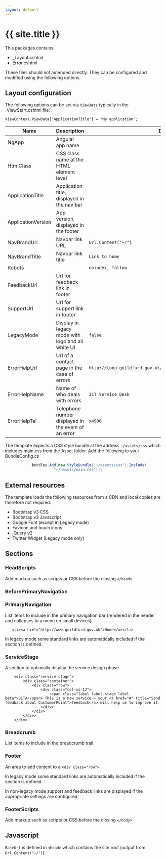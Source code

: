 ```yaml
---
layout: default
---
```


<div class="page-header">
    <h1>{{ site.title }}</h1>
</div>

This packages contains
 - _Layout.cshtml
 - Error.cshtml
 
 These files should not amended directly. They can be configured and modified using the following options.

## Layout configuration

The following options can be set via `ViewData` typically in the _ViewStart.cshtml file:

```
ViewContext.ViewData["ApplicationTitle"] = "My application";
```

<div class="table-responsive">
    <table class="table">
        <thead>
            <tr>
                <th>Name</th>
                <th>Description</th>
                <th>Default</th>
            </tr>
        </thead>
        <tbody>
            <tr>
                <td>NgApp</td>
                <td>Angular app name</td>
                <td></td>
            </tr>
            <tr>
                <td>HtmlClass</td>
                <td>CSS class name at the HTML element level</td>
                <td></td>
            </tr>
            <tr>
                <td>ApplicationTitle</td>
                <td>Application title, displayed in the nav bar</td>
                <td></td>
            </tr>
            <tr>
                <td>ApplicationVersion</td>
                <td>App version, displayed in the footer</td>
                <td></td>
            </tr>
            <tr>
                <td>NavBrandUrl</td>
                <td>Navbar link URL</td>
                <td><code>Url.Content("~/")</code></td>
            </tr>
            <tr>
                <td>NavBrandTitle</td>
                <td>Navbar link title</td>
                <td><code>Link to home</code></td>
            </tr>
            <tr>
                <td>Robots</td>
                <td></td>
                <td><code>noindex, follow</code></td>
            </tr>
            <tr>
                <td>FeedbackUrl</td>
                <td>Url for feedback link in footer</td>
                <td></td>
            </tr>
            <tr>
                <td>SupportUrl</td>
                <td>Url for support link in footer</td>
                <td></td>
            </tr>
            <tr>
                <td>LegacyMode</td>
                <td>Display in legacy mode with logo and all white UI</td>
                <td><code>false</code></td>
            </tr>
            <tr>
                <td>ErrorHelpUrl</td>
                <td>Url of a contact page in the case of errors</td>
                <td><code>http://loop.guildford.gov.uk/BS/Pages/LogaServiceDeskCall.aspx</code></td>
            </tr>
            <tr>
                <td>ErrorHelpName</td>
                <td>Name of who deals with errors</td>
                <td><code>ICT Service Desk</code></td>
            </tr>
            <tr>
                <td>ErrorHelpTel</td>
                <td>Telephone number displayed in the event of an error</td>
                <td><code>x4906</code></td>
            </tr>
        </tbody>
    </table>
</div>

The template expects a CSS style bundle at the address `~/assets/css` which includes main.css from the Asset folder. Add the following to your BundleConfig.cs

```C#
            bundles.Add(new StyleBundle("~/assets/css").Include(
                      "~/assets/main.css"));
```

## External resources

The template loads the following resources from a CDN and local copies are therefore not required:

 - Bootstrap v3 CSS
 - Bootstrap v3 Javascript
 - Google Font (except in Legacy mode)
 - Favicon and touch icons
 - jQuery v2
 - Twitter Widget (Legacy mode only)
 
## Sections

### HeadScripts
Add markup such as scripts or CSS before the closing `</head>`

### BeforePrimaryNavigation

### PrimaryNavigation
List items to include in the primary navigation bar (rendered in the header and collapses to a menu on small devices).

```
   <li><a href="http://www.guildford.gov.uk">Home</a></li>
```
In legacy mode some standard links are automatically included if the section is defined.

### ServiceStage
A section to optionally display the service design phase.

```
    <div class="service-stage">
        <div class="container">
            <div class="row">
                <div class="col-xs-12">
                    <span class="label label-stage label-beta">BETA</span> This is a new service – your <a href="#" title="Send feedback about CustomerPoint">feedback</a> will help us to improve it.
                </div>
            </div>
        </div>
    </div>
```

### Breadcrumb
List items to include in the breadcrumb trail

### Footer
An area to add content to a `<div class="row">`

In legacy mode some standard links are automatically included if the section is defined.

In non-legacy mode support and feedback links are displayed if the appropriate settings are configured.

### FooterScripts
Add markup such as scripts or CSS before the closing `</body>`

## Javascript

`BaseUrl` is defined in `<head>` which contains the site root (output from `Url.Content("~/")`).
